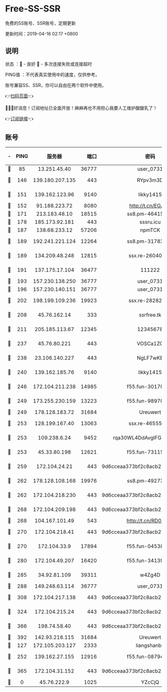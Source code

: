 # Free-SS-SSR

免费的SS账号、SSR账号，定期更新

更新时间：2019-04-16 02:17 +0800

## 说明

状态     ：🙂 - 良好 🙁 - 多次连接失败或连接超时

PING值   ：不代表真实使用中的速度，仅供参考。

账号兼容SS、SSR，你可以自由在两个软件中使用。

👉[扫码页面](https://liesauer.github.io/Free-SS-SSR/)👈

🎉🎉🎉好消息！订阅地址已全面开放！麻麻再也不用担心我要人工维护酸酸乳了！

👉[订阅链接](https://www.liesauer.net/yogurt/subscribe?ACCESS_TOKEN=DAYxR3mMaZAsaqUb)👈

## 账号

|-|PING|服务器|端口|密码|加密方式|区域|
|:----:|:----:|:-----:|-----:|:----:|:----:|:----:|
|🙂|85|13.251.45.40|36777|user_0731|chacha20|SG|
|🙂|146|139.180.207.135|443|RYpv3m3D|aes-256-cfb|JP|
|🙂|151|139.162.123.96|9140|likky1415|aes-256-cfb|JP|
|🙂|152|91.188.223.72|8080|http://t.cn/EGJIyrl|rc4-md5|RU|
|🙂|171|213.183.48.10|18515|ss8.pm-46415909|rc4-md5|RU|
|🙂|178|185.173.92.181|443|sssru.icu|rc4-md5|RU|
|🙂|187|138.68.233.12|57206|npmTCK|rc4-md5|US|
|🙂|189|192.241.221.124|12264|ss8.pm-31783511|aes-256-cfb|US|
|🙂|189|134.209.48.248|12815|ssx.re-26040435|aes-256-cfb|US|
|🙂|191|137.175.17.104|36477|111222|aes-256-cfb|US|
|🙂|193|157.230.138.250|36777|user_0731|chacha20|US|
|🙂|196|157.230.140.151|36777|user_0731|chacha20|US|
|🙂|202|198.199.109.236|19923|ssx.re-28282607|aes-256-cfb|US|
|🙂|208|45.76.162.14|333|ssrfree.tk|aes-256-cfb|SG|
|🙂|211|205.185.113.67|12345|12345678|aes-256-cfb|US|
|🙂|237|45.76.80.221|443|VOSCa1ZG|aes-256-cfb|DE|
|🙂|238|23.106.140.227|443|NgLF7wKB|aes-256-cfb|US|
|🙂|240|139.162.185.76|9140|likky1415|aes-256-cfb|DE|
|🙂|246|172.104.211.238|14985|f55.fun-30170078|aes-256-cfb|US|
|🙂|249|173.255.230.159|13223|f55.fun-98970038|aes-256-cfb|US|
|🙂|249|178.128.183.72|31684|Ureuwert|chacha20|US|
|🙂|253|128.199.167.40|13063|ssx.re-46555321|aes-256-cfb|SG|
|🙂|253|109.238.6.24|9452|rqa30WL4DdAvgIFG6Fs3znzTa|aes-256-cfb|FR|
|🙂|253|45.33.80.198|12621|f55.fun-73115656|aes-256-cfb|US|
|🙂|259|172.104.24.21|443|9d6cceaa373bf2c8acb22e60b6a58be6|aes-256-cfb|US|
|🙂|262|178.128.108.168|19976|ss8.pm-49273481|aes-256-cfb|SG|
|🙂|262|172.104.218.230|443|9d6cceaa373bf2c8acb22e60b6a58be6|aes-256-cfb|US|
|🙂|268|172.104.209.198|443|9d6cceaa373bf2c8acb22e60b6a58be6|aes-256-cfb|US|
|🙂|268|104.167.101.49|543|http://t.cn/RD0D7sx|rc4-md5|CA|
|🙂|270|172.104.218.41|443|9d6cceaa373bf2c8acb22e60b6a58be6|aes-256-cfb|US|
|🙂|270|172.104.33.9|17894|f55.fun-04538328|aes-256-cfb|SG|
|🙂|280|172.104.49.207|16420|f55.fun-34139153|aes-256-cfb|SG|
|🙂|285|34.92.81.109|39311|w4Zg4D|chacha20-ietf|US|
|🙂|288|149.248.63.114|36777|user_0731|chacha20|CA|
|🙂|308|172.104.217.138|443|9d6cceaa373bf2c8acb22e60b6a58be6|aes-256-cfb|US|
|🙂|324|172.104.215.24|443|9d6cceaa373bf2c8acb22e60b6a58be6|aes-256-cfb|US|
|🙂|366|198.74.58.40|443|9d6cceaa373bf2c8acb22e60b6a58be6|aes-256-cfb|US|
|🙂|392|142.93.218.115|31684|Ureuwert|chacha20|IN|
|🙂|127|172.105.203.127|2333|liangshanbo|chacha20|JP|
|🙂|252|139.162.27.155|12916|f55.fun-08794252|aes-256-cfb|SG|
|🙁|365|172.104.31.152|443|9d6cceaa373bf2c8acb22e60b6a58be6|aes-256-cfb|US|
|🙁|0|45.76.222.9|1025|YZcCjQ|rc4-md5|JP|
